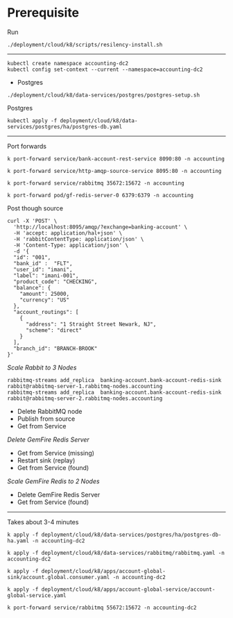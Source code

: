 # Prerequisite

Run

```shell
./deployment/cloud/k8/scripts/resilency-install.sh
```

-------------------
```shell
kubectl create namespace accounting-dc2
kubectl config set-context --current --namespace=accounting-dc2
```
- Postgres

```shell
./deployment/cloud/k8/data-services/postgres/postgres-setup.sh
```

Postgres
```shell 
kubectl apply -f deployment/cloud/k8/data-services/postgres/ha/postgres-db.yaml
```

------------------

Port forwards

```shell
k port-forward service/bank-account-rest-service 8090:80 -n accounting
```

```shell
k port-forward service/http-amqp-source-service 8095:80 -n accounting
```

```shell
k port-forward service/rabbitmq 35672:15672 -n accounting
```

```shell
k port-forward pod/gf-redis-server-0 6379:6379 -n accounting
```

Post though source

```shell
curl -X 'POST' \
  'http://localhost:8095/amqp/?exchange=banking-account' \
  -H 'accept: application/hal+json' \
  -H 'rabbitContentType: application/json' \
  -H 'Content-Type: application/json' \
  -d '{
  "id": "001",
  "bank_id" :  "FLT",
  "user_id": "imani",
  "label": "imani-001",
  "product_code": "CHECKING",
  "balance": {
    "amount": 25000,
    "currency": "US"
  },
  "account_routings": [
    {
      "address": "1 Straight Street Newark, NJ",
      "scheme": "direct"
    }
  ],
  "branch_id": "BRANCH-BROOK"
}'
```

*Scale Rabbit to 3 Nodes*

```shell
rabbitmq-streams add_replica  banking-account.bank-account-redis-sink rabbit@rabbitmq-server-1.rabbitmq-nodes.accounting
rabbitmq-streams add_replica  banking-account.bank-account-redis-sink rabbit@rabbitmq-server-2.rabbitmq-nodes.accounting
```


- Delete RabbitMQ node
- Publish from source
- Get from Service

*Delete GemFire Redis Server*

- Get from Service (missing)
- Restart sink (replay)
- Get from Service (found)

*Scale GemFire Redis to 2 Nodes*
- Delete GemFire Redis Server
- Get from Service (found)

------------

Takes about 3-4 minutes
```shell
k apply -f deployment/cloud/k8/data-services/postgres/ha/postgres-db-ha.yaml -n accounting-dc2
```

```shell
k apply -f deployment/cloud/k8/data-services/rabbitmq/rabbitmq.yaml -n accounting-dc2
```



```shell
k apply -f deployment/cloud/k8/apps/account-global-sink/account.global.consumer.yaml -n accounting-dc2
```

```shell
k apply -f deployment/cloud/k8/apps/account-global-service/account-global-service.yaml
```


```shell
k port-forward service/rabbitmq 55672:15672 -n accounting-dc2
```
